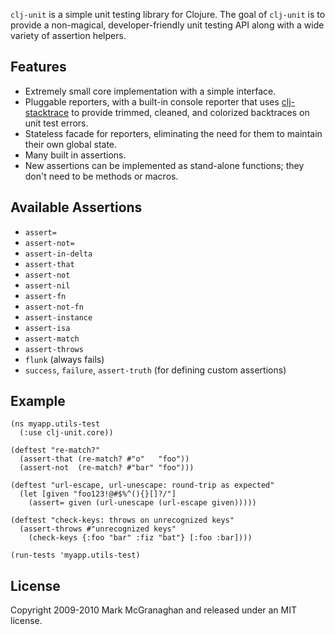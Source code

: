`clj-unit` is a simple unit testing library for Clojure. The goal of `clj-unit` is to provide a non-magical, developer-friendly unit testing API along with a wide variety of assertion helpers.

Features
--------

 * Extremely small core implementation with a simple interface.
 * Pluggable reporters, with a built-in console reporter that uses [clj-stacktrace](http://github.com/mmcgrana/clj-stacktrace) to provide trimmed, cleaned, and colorized backtraces on unit test errors.
 * Stateless facade for reporters, eliminating the need for them to maintain their own global state.
 * Many built in assertions.
 * New assertions can be implemented as stand-alone functions; they don't need to be methods or macros.

Available Assertions
--------------------

 * `assert=`
 * `assert-not=`
 * `assert-in-delta`
 * `assert-that`
 * `assert-not`
 * `assert-nil`
 * `assert-fn`
 * `assert-not-fn`
 * `assert-instance`
 * `assert-isa`
 * `assert-match`
 * `assert-throws`
 * `flunk` (always fails)
 * `success`, `failure`, `assert-truth` (for defining custom assertions)

Example
-------

    (ns myapp.utils-test
      (:use clj-unit.core))
    
    (deftest "re-match?"
      (assert-that (re-match? #"o"   "foo"))
      (assert-not  (re-match? #"bar" "foo")))
    
    (deftest "url-escape, url-unescape: round-trip as expected"
      (let [given "foo123!@#$%^(){}[]?/"]
        (assert= given (url-unescape (url-escape given)))))
    
    (deftest "check-keys: throws on unrecognized keys"
      (assert-throws #"unrecognized keys"
        (check-keys {:foo "bar" :fiz "bat"} [:foo :bar])))
    
    (run-tests 'myapp.utils-test)

License
-------

Copyright 2009-2010 Mark McGranaghan and released under an MIT license.
